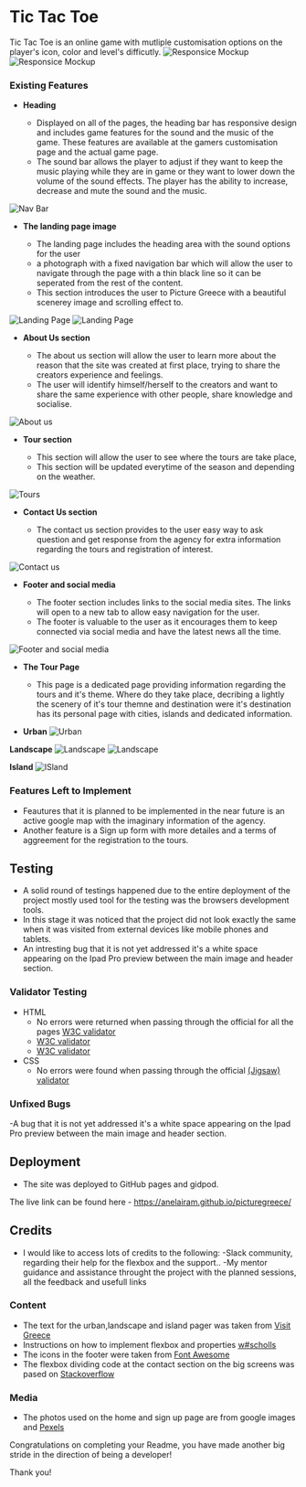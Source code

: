 # Tic Tac Toe

Tic Tac Toe is an online game with mutliple customisation options on the player's icon, color and level's difficutly.
![Responsice Mockup](https://github.com/Anelairam/picturegreece/blob/master/responsive.jpg)
![Responsice Mockup](https://github.com/Anelairam/picturegreece/blob/master/responsive2.jpg)


### Existing Features

- __Heading__

  - Displayed on all of the pages, the heading bar has responsive design and includes game features for the sound and the music of the game. These features are available at the gamers customisation page and the actual game page.
  - The sound bar allows the player to adjust if they want to keep the music playing while they are in game or they want to lower down the volume of the sound effects. The player has the ability to increase, decrease and mute the sound and the music. 

![Nav Bar](https://github.com/Anelairam/picturegreece/blob/master/navbar.jpg)

- __The landing page image__

  - The landing page includes the heading area with the sound options for the user 
  -  a photograph with a fixed navigation bar which will allow the user to navigate through the page with a thin black line so it can be seperated from the rest of the content.  
  - This section introduces the user to Picture Greece with a beautiful scenerey image and scrolling effect to.

![Landing Page](https://github.com/Anelairam/picturegreece/blob/master/header.jpg)
![Landing Page](https://github.com/Anelairam/picturegreece/blob/master/iphonesE.jpg)

- __About Us section__

  - The about us section will allow the user to learn more about the reason that the site was created at first place, trying to share the creators experience and feelings.
  - The user will identify himself/herself to the creators and want to share the same experience with other people, share knowledge and socialise. 

![About us](https://github.com/Anelairam/picturegreece/blob/master/aboutus.jpg)

- __Tour section__

  - This section will allow the user to see where the tours are take place, 
  - This section will be updated everytime of the season and depending on the weather. 

![Tours](https://github.com/Anelairam/picturegreece/blob/master/tours.jpg)

- __Contact Us section__ 

  - The contact us section provides to the user easy way to ask question and get response from the agency for extra information regarding the tours and registration of interest.

![Contact us](https://github.com/Anelairam/picturegreece/blob/master/contact.jpg)

- __Footer and social media__

  - The footer section includes links to the social media sites. The links will open to a new tab to allow easy navigation for the user. 
  - The footer is valuable to the user as it encourages them to keep connected via social media and have the latest news all the time.

![Footer and social media](https://github.com/Anelairam/picturegreece/blob/master/social.jpg)

- __The Tour Page__

  - This page is a dedicated page providing information regarding the tours and it's theme. Where do they take place, decribing a lightly the scenery of it's tour themne and destination were it's destination has its personal page with cities, islands and dedicated information.

- __Urban__
![Urban](https://github.com/Anelairam/picturegreece/blob/master/urban.jpg)

__Landscape__
![Landscape](https://github.com/Anelairam/picturegreece/blob/master/landscape.jpg)
![Landscape](https://github.com/Anelairam/picturegreece/blob/master/iphonesEland.jpg)

__Island__
![ISland](https://github.com/Anelairam/picturegreece/blob/master/island.jpg)

### Features Left to Implement

- Feautures that it is planned to be implemented in the near future is an active google map with the imaginary information of the agency.
- Another feature is a Sign up form with more detailes and a terms of aggreement for the registration to the tours.


## Testing 

- A solid round of testings happened due to the entire deployment of the project mostly used tool for the testing was the browsers development tools.
- In this stage it was noticed that the project did not look exactly the same when it was visited from external devices like mobile phones and tablets.
- An intresting bug that it is not yet addressed it's a white space appearing on the Ipad Pro preview between the main image and header section.


### Validator Testing 

- HTML
  - No errors were returned when passing through the official for all the pages [W3C validator](https://github.com/Anelairam/picturegreece/blob/master/index-validation.jpg)
  - [W3C validator](https://github.com/Anelairam/picturegreece/blob/master/tour-page-validator.jpg)
  - [W3C validator](https://github.com/Anelairam/picturegreece/blob/master/tour-page-validator.jpg)
- CSS
  - No errors were found when passing through the official [(Jigsaw) validator](https://github.com/Anelairam/picturegreece/blob/master/css-validator.jpg)

### Unfixed Bugs

-A bug that it is not yet addressed it's a white space appearing on the Ipad Pro preview between the main image and header section.
 

## Deployment

- The site was deployed to GitHub pages and gidpod. 

The live link can be found here - https://anelairam.github.io/picturegreece/


## Credits 
- I would like to access lots of credits to the following:
  -Slack community, regarding their help for the flexbox and the support..
  -My mentor guidance and assistance throught the project with the planned sessions, all the feedback and usefull links

### Content 

- The text for the urban,landscape and island pager was taken from [Visit Greece](www.visitgreece.gr)
- Instructions on how to implement flexbox and properties [w#scholls](https://www.w3schools.com/)
- The icons in the footer were taken from [Font Awesome](https://fontawesome.com/)
- The flexbox dividing code at the contact section on the big screens was pased on [Stackoverflow](https://stackoverflow.com/)

### Media

- The photos used on the home and sign up page are from google images and [Pexels](www.pexels.com)

Congratulations on completing your Readme, you have made another big stride in the direction of being a developer! 

Thank you!
